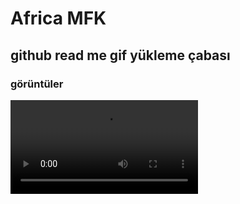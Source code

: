 <h1>Africa MFK</h1>

<h2>github read me gif yükleme çabası</h2>

<h3>görüntüler</h3>

![](gif.mp4)
 